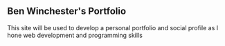 ## Ben Winchester's Portfolio

This site will be used to develop a personal portfolio and social profile as I hone web development and programming skills
